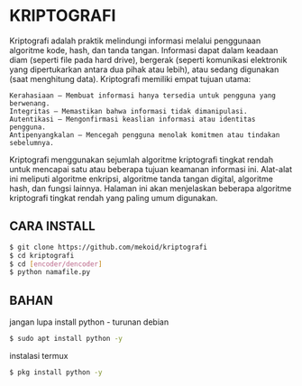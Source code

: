 # KRIPTOGRAFI
Kriptografi adalah praktik melindungi informasi melalui penggunaan algoritme kode, hash, dan tanda tangan. Informasi dapat dalam keadaan diam (seperti file pada hard drive), bergerak (seperti komunikasi elektronik yang dipertukarkan antara dua pihak atau lebih), atau sedang digunakan (saat menghitung data). Kriptografi memiliki empat tujuan utama:

    Kerahasiaan – Membuat informasi hanya tersedia untuk pengguna yang berwenang.
    Integritas – Memastikan bahwa informasi tidak dimanipulasi.
    Autentikasi – Mengonfirmasi keaslian informasi atau identitas pengguna.
    Antipenyangkalan – Mencegah pengguna menolak komitmen atau tindakan sebelumnya.

Kriptografi menggunakan sejumlah algoritme kriptografi tingkat rendah untuk mencapai satu atau beberapa tujuan keamanan informasi ini. Alat-alat ini meliputi algoritme enkripsi, algoritme tanda tangan digital, algoritme hash, dan fungsi lainnya. Halaman ini akan menjelaskan beberapa algoritme kriptografi tingkat rendah yang paling umum digunakan.

## CARA INSTALL
```bash
$ git clone https://github.com/mekoid/kriptografi
$ cd kriptografi
$ cd [encoder/dencoder]
$ python namafile.py
```
## BAHAN
jangan lupa install python - turunan debian
```bash
$ sudo apt install python -y
```
instalasi termux
```bash
$ pkg install python -y
```
